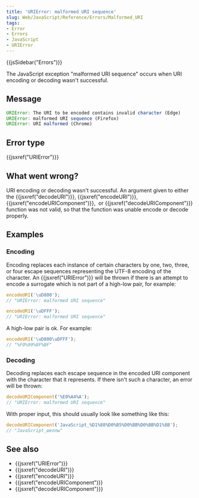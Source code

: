 ```yaml
---
title: 'URIError: malformed URI sequence'
slug: Web/JavaScript/Reference/Errors/Malformed_URI
tags:
- Error
- Errors
- JavaScript
- URIError
---
```

{{jsSidebar("Errors")}}

The JavaScript exception "malformed URI sequence" occurs when URI encoding or
decoding wasn't successful.

## Message

```js
URIError: The URI to be encoded contains invalid character (Edge)
URIError: malformed URI sequence (Firefox)
URIError: URI malformed (Chrome)
```

## Error type

{{jsxref("URIError")}}

## What went wrong?

URI encoding or decoding wasn't successful. An argument given to either the
{{jsxref("decodeURI")}}, {{jsxref("encodeURI")}},
{{jsxref("encodeURIComponent")}},  or
{{jsxref("decodeURIComponent")}} function was not valid, so that the
function was unable encode or decode properly.

## Examples

### Encoding

Encoding replaces each instance of certain characters by one, two, three, or
four escape sequences representing the UTF-8 encoding of the character. An
{{jsxref("URIError")}} will be thrown if there is an attempt to encode a
surrogate which is not part of a high-low pair, for example:

```js example-bad
encodeURI('\uD800');
// "URIError: malformed URI sequence"

encodeURI('\uDFFF');
// "URIError: malformed URI sequence"
```

A high-low pair is ok. For example:

```js example-good
encodeURI('\uD800\uDFFF');
// "%F0%90%8F%BF"
```

### Decoding

Decoding replaces each escape sequence in the encoded URI component with the
character that it represents. If there isn't such a character, an error will be
thrown:

```js example-bad
decodeURIComponent('%E0%A4%A');
// "URIError: malformed URI sequence"
```

With proper input, this should usually look like something like this:

```js example-good
decodeURIComponent('JavaScript_%D1%88%D0%B5%D0%BB%D0%BB%D1%8B');
// "JavaScript_шеллы"
```

## See also

*   {{jsxref("URIError")}}
*   {{jsxref("decodeURI")}}
*   {{jsxref("encodeURI")}}
*   {{jsxref("encodeURIComponent")}}
*   {{jsxref("decodeURIComponent")}}
